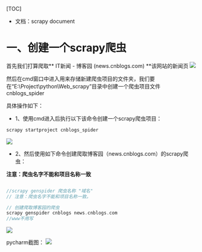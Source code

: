[TOC]


- 文档：scrapy document

# 一、创建一个scrapy爬虫

首先我们打算爬取** IT新闻 - 博客园 (news.cnblogs.com) **该网站的新闻页
![](https://www.showdoc.com.cn/server/api/attachment/visitFile?sign=b7ca699bdc5cecfaced71eb255c5a2ec&file=file.png)

然后在cmd窗口中进入用来存储新建爬虫项目的文件夹，我们要在“E:\Project\python\Web_scrapy”目录中创建一个爬虫项目文件cnblogs_spider

具体操作如下：

- 1、使用cmd进入后执行以下该命令创建一个scrapy爬虫项目：

```C
scrapy startproject cnblogs_spider
```

![](https://www.showdoc.com.cn/server/api/attachment/visitFile?sign=08a0f843e1d531003ab736963b3d5106&file=file.png)


- 2、然后使用如下命令创建爬取博客园（news.cnblogs.com）的scrapy爬虫：

**注意：爬虫名字不能和项目名称一致**

```C

//scrapy genspider 爬虫名称 "域名"   
// 注意：爬虫名字不能和项目名称一致。

// 创建爬取博客园的爬虫
scrapy genspider cnblogs news.cnblogs.com
//www不用写
```
![](https://www.showdoc.com.cn/server/api/attachment/visitFile?sign=7f47db097683e72297f5d26309287d24&file=file.png)

pycharm截图：
![](https://www.showdoc.com.cn/server/api/attachment/visitFile?sign=3b7d8f4f2f9c7a62222ba38560940c23&file=file.png)
















